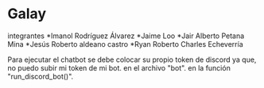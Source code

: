 # Galay
integrantes
*Imanol Rodríguez Álvarez
*Jaime Loo
*Jair Alberto Petana Mina
*Jesús Roberto aldeano castro
*Ryan Roberto Charles Echeverría


Para ejecutar el chatbot se debe colocar su propio token de discord ya que, no puedo subir mi token de mi bot. en el archivo "bot". en la función "run_discord_bot()".



